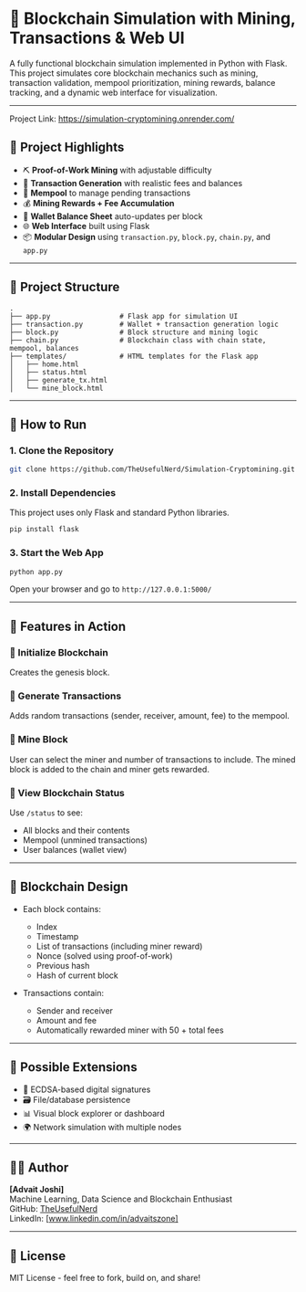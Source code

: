 # 🔗 Blockchain Simulation with Mining, Transactions & Web UI

A fully functional blockchain simulation implemented in Python with Flask. This project simulates core blockchain mechanics such as mining, transaction validation, mempool prioritization, mining rewards, balance tracking, and a dynamic web interface for visualization.

---

Project Link: https://simulation-cryptomining.onrender.com/

## 🧠 Project Highlights

* ⛏️ **Proof-of-Work Mining** with adjustable difficulty  
* 🧾 **Transaction Generation** with realistic fees and balances  
* 🧺 **Mempool** to manage pending transactions  
* 💰 **Mining Rewards + Fee Accumulation**  
* 🧾 **Wallet Balance Sheet** auto-updates per block  
* 🌐 **Web Interface** built using Flask  
* 📦 **Modular Design** using `transaction.py`, `block.py`, `chain.py`, and `app.py`  

---

## 📁 Project Structure

```
.
├── app.py                 # Flask app for simulation UI
├── transaction.py         # Wallet + transaction generation logic
├── block.py               # Block structure and mining logic
├── chain.py               # Blockchain class with chain state, mempool, balances
├── templates/             # HTML templates for the Flask app
│   ├── home.html
│   ├── status.html
│   ├── generate_tx.html
│   └── mine_block.html

```

---

## 🚀 How to Run

### 1. Clone the Repository

```bash
git clone https://github.com/TheUsefulNerd/Simulation-Cryptomining.git
```

### 2. Install Dependencies

This project uses only Flask and standard Python libraries.

```bash
pip install flask
```

### 3. Start the Web App

```bash
python app.py
```

Open your browser and go to `http://127.0.0.1:5000/`

---

## 🧪 Features in Action

### 🔹 Initialize Blockchain

Creates the genesis block.

### 🔹 Generate Transactions

Adds random transactions (sender, receiver, amount, fee) to the mempool.

### 🔹 Mine Block

User can select the miner and number of transactions to include. The mined block is added to the chain and miner gets rewarded.

### 🔹 View Blockchain Status

Use `/status` to see:

* All blocks and their contents  
* Mempool (unmined transactions)  
* User balances (wallet view)  

---

## 🔐 Blockchain Design

* Each block contains:

    * Index  
    * Timestamp  
    * List of transactions (including miner reward)  
    * Nonce (solved using proof-of-work)  
    * Previous hash  
    * Hash of current block  

* Transactions contain:

    * Sender and receiver  
    * Amount and fee  
    * Automatically rewarded miner with 50 + total fees  

---

## 🧹 Possible Extensions

* 🔑 ECDSA-based digital signatures  
* 🗃️ File/database persistence  
* 📊 Visual block explorer or dashboard  
* 🌍 Network simulation with multiple nodes  

---

## 👨‍💼 Author

**\[Advait Joshi]**  
Machine Learning, Data Science and Blockchain Enthusiast  
GitHub: [TheUsefulNerd](https://github.com/TheUsefulNerd)  
LinkedIn: \[www.linkedin.com/in/advaitszone]  

---

## 🏁 License

MIT License - feel free to fork, build on, and share!  
